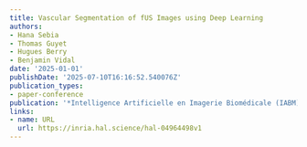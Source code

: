 ```yaml
---
title: Vascular Segmentation of fUS Images using Deep Learning
authors:
- Hana Sebia
- Thomas Guyet
- Hugues Berry
- Benjamin Vidal
date: '2025-01-01'
publishDate: '2025-07-10T16:16:52.540076Z'
publication_types:
- paper-conference
publication: '*Intelligence Artificielle en Imagerie Biomédicale (IABM), Nice, France*'
links:
- name: URL
  url: https://inria.hal.science/hal-04964498v1
---
```

